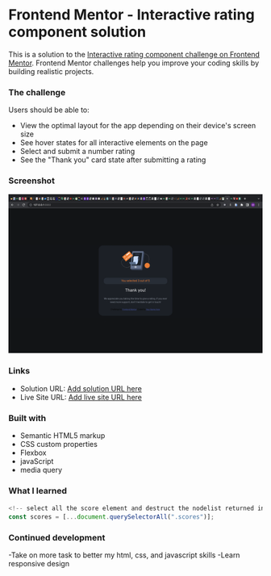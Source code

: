 # Frontend Mentor - Interactive rating component solution

This is a solution to the [Interactive rating component challenge on Frontend Mentor](https://www.frontendmentor.io/challenges/interactive-rating-component-koxpeBUmI). Frontend Mentor challenges help you improve your coding skills by building realistic projects.

### The challenge

Users should be able to:

- View the optimal layout for the app depending on their device's screen size
- See hover states for all interactive elements on the page
- Select and submit a number rating
- See the "Thank you" card state after submitting a rating

### Screenshot

![sreenshot of the task](/images/Screenshot3.png)

### Links

- Solution URL: [Add solution URL here](https://github.com/hemjay07/interactive-rating-component-main)
- Live Site URL: [Add live site URL here](https://hemjay07.github.io/interactive-rating-component-main/)

### Built with

- Semantic HTML5 markup
- CSS custom properties
- Flexbox
- javaScript
- media query

### What I learned

```js
<!-- select all the score element and destruct the nodelist returned into an array -->
const scores = [...document.querySelectorAll(".scores")];

```

### Continued development
-Take on more task to better my html, css, and javascript skills
-Learn responsive design
